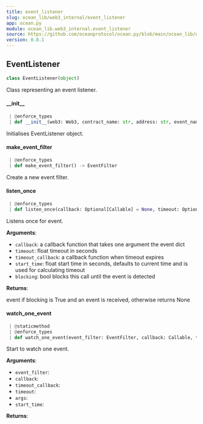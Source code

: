 ```yaml
---
title: event_listener
slug: ocean_lib/web3_internal/event_listener
app: ocean.py
module: ocean_lib.web3_internal.event_listener
source: https://github.com/oceanprotocol/ocean.py/blob/main/ocean_lib/web3_internal/event_listener.py
version: 0.8.1
---
```

## EventListener

```python
class EventListener(object)
```

Class representing an event listener.

#### \_\_init\_\_

```python
 | @enforce_types
 | def __init__(web3: Web3, contract_name: str, address: str, event_name: str, args: Optional[list] = None, from_block: Optional[Union[int, str]] = None, to_block: Optional[Union[int, str]] = None, filters: Optional[dict] = None) -> None
```

Initialises EventListener object.

#### make\_event\_filter

```python
 | @enforce_types
 | def make_event_filter() -> EventFilter
```

Create a new event filter.

#### listen\_once

```python
 | @enforce_types
 | def listen_once(callback: Optional[Callable] = None, timeout: Optional[int] = None, timeout_callback: Optional[Callable] = None, start_time: Optional[float] = None, blocking: Optional[bool] = False) -> None
```

Listens once for event.

**Arguments**:

- `callback`: a callback function that takes one argument the event dict
- `timeout`: float timeout in seconds
- `timeout_callback`: a callback function when timeout expires
- `start_time`: float start time in seconds, defaults to current time and is used
for calculating timeout
- `blocking`: bool blocks this call until the event is detected

**Returns**:

event if blocking is True and an event is received, otherwise returns None

#### watch\_one\_event

```python
 | @staticmethod
 | @enforce_types
 | def watch_one_event(event_filter: EventFilter, callback: Callable, timeout_callback: Optional[Callable], timeout: int, args: list, start_time: Optional[int] = None) -> None
```

Start to watch one event.

**Arguments**:

- `event_filter`: 
- `callback`: 
- `timeout_callback`: 
- `timeout`: 
- `args`: 
- `start_time`: 

**Returns**:



